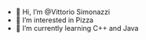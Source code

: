 - 👋 Hi, I’m @Vittorio Simonazzi
- 👀 I’m interested in Pizza
- 🌱 I’m currently learning C++ and Java



<!---
EleitherioX/EleitherioX is a ✨ special ✨ repository because its `README.md` (this file) appears on your GitHub profile.
You can click the Preview link to take a look at your changes.
--->
